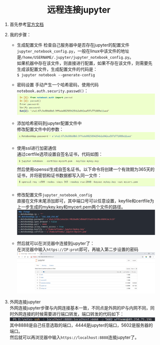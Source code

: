# <center> 远程连接jupyter</center>  

1. 首先参考[官方文档](https://jupyter-notebook.readthedocs.io/en/stable/public_server.html)
2. 我的步骤：  
    * 生成配置文件
    检查自己服务器中是否存在jupyter的配置文件`jupyter_notebook_config.py`，一般在linux中该文件的地址是`/home/USERNAME/.jupyter/jupyter_notebook_config.py`。  
    如果机器中存在该文件，则直接进行配置，如果不存在该文件，则需要先生成该配置文件，生成配置文件的代码是：  
    `$ jupyter notebook --generate-config`  

    * 密码设置
    手动产生一个哈希密码，使用代码`notebook.auth.security.passwd()`：  
    ![remote_jupyter_1](./picture/remote_jupyter_1.png)  

    * 添加哈希密码到jupyter配置文件中  
    修改配置文件中的参数：  
    ![remote_jupyter_2](./picture/remote_jupyter_2.png)

    * 使用ssl进行加密通信  
    通过certfile选项设置自签名证书，代码如图：  
    ![remote_jupyter_3](./picture/remote_jupyter_3.png)  
    然后使用openssl生成自签名证书。以下命令将创建一个有效期为365天的证书，并将密钥和证书数据都写入同一文件：  
    ![remote_jupyter_4](./picture/remote_jupyter_4.png)

    * 修改配置文件`jupyter_notebook_config`  
    直接在文件末尾添加即可，其中端口号可以任意设置，keyfile和certfile为上一步生成的mykey.key和mycert.pem两个文件的路径。  
    ![remote_jupyter_5](./picture/remote_jupyter_5.png)  

    * 然后就可以在浏览器中连接到jupyter了：  
    在浏览器中输入`https://IP:prot`即可，再输入第二步设置的密码  
    ![remote_jupyter_6](./picture/remote_jupyter_6.png)  

3. 外网连接jupyter  
外网连接jupyter步骤与内网连接基本一致，不同点是外网的IP与内网不同，同时外网连接的时候需要进行端口转发，端口转发的代码如下：  
![remote_jupyter_7](./picture/remote_jupyter_7.png)  
其中8888是自己任意选取的端口，4444是jupyter的端口，5602是服务器的端口。  
然后就可以再浏览器中输入`https://localhost:8888`连接jupyter了。  
